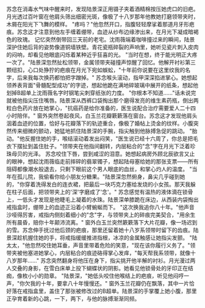 苏念在消毒水气味中醒来时，发现陆景深正用镊子夹着酒精棉按压她虎口的旧疤。月光透过百叶窗在他肩头筛出细密光斑，像极了十八岁那年他教她打磨领带夹时，木屑在阳光下飞舞的模样。
"疼吗？"他忽然开口，指腹轻轻摩挲着那道月牙形疤痕。苏念这才注意到他左手缠着绷带，血迹从纱布边缘渗出来，在月光下凝成暗褐色的玫瑰。
记忆突然倒带回三天前的老宅。沈雨薇端着咖啡撞过来的瞬间，陆景深护住她后背的姿势像道铜墙铁壁。青花瓷瓶碎裂的声响里，她听见瓷片刺入皮肉的闷响，却看见他眼底闪烁着某种近乎狂喜的光。
"当时在想，终于能光明正大疼一次了。"陆景深忽然扯松领带，金属领带夹碰撞声惊醒了回忆。他解开衬衫第三颗纽扣，心口处狰狞的疤痕在月光下宛如蜈蚣，"十年前你说要在这里纹我的名字，后来我每次换药都怕把字蹭掉。"
苏念喉头滚动，指甲深深掐进掌心。她想起领养表背面"骨髓配型成功"的字迹，想起他跪在满地碎玻璃中展开的纸条，想起他划掉B超单上沈雨薇名字时钢笔尖刺穿纸张的力度。
"你根本不知道……"话未说完就被他指尖压住嘴唇。陆景深从西裤口袋掏出那个磨得发亮的维生素药瓶，倒出两粒白色药片放在她掌心，"抗癌药是给你准备的，医生说配合治疗需要爱人二十四小时陪伴。"
窗外突然卷起夜风，白玉兰花瓣簌簌落在窗台。苏念这才发现他肩头洇着血迹的位置，恰好与花瓣落下的轨迹重合，像极了婚帖上烫金的纹样。小腹突然传来细微的颤动，她猛地抓住陆景深的手腕，指尖触到他脉搏急促的跳动。
"胎动。"他反握住她的手，喉结滚动着发出闷笑，"医生说已经十六周了，你总是把毛衣下摆扯到盖住肚子。"领带夹在他指间翻转，内层粘合的"念"字在月光下泛着珍珠母贝的光泽。
苏念咬住下唇，尝到咸涩的泪意。她想起病房外顾北辰欲言又止的眼神，想起沈雨薇临走前摔碎的翡翠镯子，想起陆母塞给她的那张支票——所有阻碍都像潮水般退去，只剩下眼前这个男人眼底的血丝，和掌心灼人的温度。
"当年在孤儿院，我偷看你给小朋友分糖果。"陆景深忽然俯身，鼻尖几乎碰到她的，"你穿着洗得发白的连衣裙，把最后一块巧克力塞给发烧的小女孩。那天我躲在柱子后面，把领带夹上的'深'字磨成了'念'。"
苏念感觉有温热的液体滴在锁骨上，一低头才发现是他睫毛上凝着的水珠。陆景深单膝跪在床边，从西装内袋掏出戒指盒时，绷带上的血迹正沿着小臂蜿蜒而下。
"这次换我追你八十年。"他声音沙哑得厉害，戒指内侧刻着细小的"念"字，与领带夹上的碎痕完美契合，"用余生所有晨昏，赔你十年颠沛流离。"
窗外白玉兰突然簌簌落下大片花瓣，像一场迟到的雪。苏念伸手抚过他后颈的疤痕，那里还留着她十八岁系领带时留下的齿痕。陆景深趁机握住她的手，将戒指缓缓推进指根，冰凉的金属触感让她指尖发颤。
"陆太太，"他忽然咬住她耳垂，声音里带着危险的笑意，"现在该你履行义务了。"领带夹被他塞进她掌心，内层粘合的痕迹硌得掌心发痒，"每天帮我系领带，就像十八岁那年……"
苏念突然翻身将他压在身下，指尖挑开他半解的衬衫。月光漫过两人交叠的身影，在雪白床单上投下蝴蝶状的阴影。她看见他锁骨处的牙印正在结痂，像枚小小的勋章。
"陆景深，"她低头咬住他喉结上的疤痕，听见他闷哼一声，"你欠我的十年，要拿八十年慢慢还。"
窗外玉兰花瓣仍在飘落，其中一片恰好落在戒指盒里，盖住了那张被修改过的B超单。陆景深的手掌覆上她小腹，那里正孕育着新的心跳，一下，两下，与他的脉搏渐渐同频。